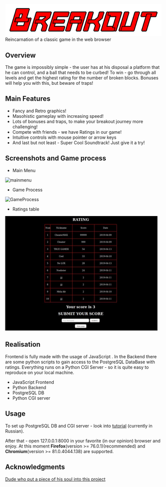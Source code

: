![logo](https://github.com/MeneTelk0/Breakout/blob/master/Images/logo.png)
Reincarnation of a classic game in the web browser
## Overview
The game is impossibly simple - the user has at his disposal a platform that he can control, and a ball that needs to be curbed!  To win - go through all levels and get the highest rating for the number of broken blocks.  Bonuses will help you with this, but beware of traps!

## Main Features
- Fancy and Retro graphics!
- Masohistic gameplay with increasing speed!
- Lots of bonuses and traps, to make your breakout journey more challenging!
- Compete with friends - we have Ratings in our game!
- Intuitive controls with mouse pointer or arrow keys
- And last but not least - Super Cool Soundtrack! Just give it a try!

## Screenshots and Game process
+ Main Menu

![mainmenu](https://github.com/MeneTelk0/Breakout/blob/master/Images/MainMenu.gif)

+ Game Process

![GameProcess](https://github.com/MeneTelk0/Breakout/blob/master/Images/Game_Process.gif)

+ Ratings table

<img src="https://github.com/MeneTelk0/Breakout/blob/master/Images/ScoreBoard.png" width="490">


## Realisation

Frontend is fully made with the usage of JavaScript . In the Backend there are some python scripts to gain access to the PostgreSQL DataBase with ratings. Everything runs on a Python CGI Server - so it is quite easy to reproduce on your local machine.

- JavaScript Frontend
- Python Backend
- PostgreSQL DB
- Python CGI server

## Usage 

To set up PostgreSQL DB and CGI server - look into [tutorial](https://github.com/MeneTelk0/Breakout/blob/master/tutorial_postgres.pdf) (currently in Russian).

After that - open 127.0.0.1:8000 in your favorite (in our opinion) browser and enjoy.
At this moment **Firefox**(version >= 76.0.1)(recommended) and **Chromium**(version >= 81.0.4044.138) are supported.

## Acknowledgments
[Dude who put a piece of his soul into this project](https://github.com/vovaf709)

